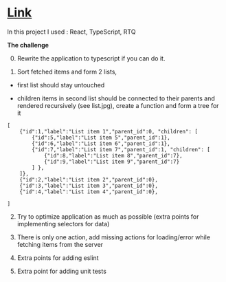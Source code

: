 # [Link](https://andrewkhorsun.github.io/The-challenge__test-task/)

In this project I used : React, TypeScript, RTQ



**The challenge**

0) Rewrite the application to typescript if you can do it.

1) Sort fetched items and form 2 lists,

 - first list should stay untouched

 - children items in second list should be connected to their parents and rendered recursively (see list.jpg), create a function and form a tree for it

```
[
    {"id":1,"label":"List item 1","parent_id":0, "children": [
        {"id":5,"label":"List item 5","parent_id":1},
        {"id":6,"label":"List item 6","parent_id":1},
        {"id":7,"label":"List item 7","parent_id":1, "children": [
            {"id":8,"label":"List item 8","parent_id":7},
            {"id":9,"label":"List item 9","parent_id":7}
        ] },
    ]},
    {"id":2,"label":"List item 2","parent_id":0},
    {"id":3,"label":"List item 3","parent_id":0},
    {"id":4,"label":"List item 4","parent_id":0},

]
```


2) Try to optimize application as much as possible (extra points for implementing selectors for data)

3) There is only one action, add missing actions for loading/error while fetching items from the server

4) Extra points for adding eslint

5) Extra point for adding unit tests
